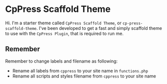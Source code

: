 
CpPress Scaffold Theme
===

Hi. I'm a starter theme called `CpPress Scaffold Theme`, or `cp-press-scaffold-theme`.
I've been developed to get a fast and simply scaffold theme to use with the `CpPress Plugin`, that is required to run me.


Remember
---------------
Remember to change labels and filename as following:
   - Rename all labels from `cppress` to your site name in `functions.php`
   - Rename all scripts and styles filename from `cppress` to your site name

